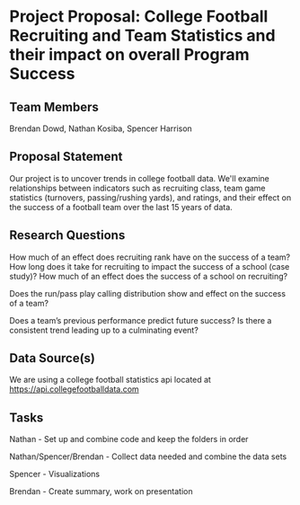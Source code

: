 # Project Proposal: College Football Recruiting and Team Statistics and their impact on overall Program Success

## Team Members

Brendan Dowd, Nathan Kosiba, Spencer Harrison

## Proposal Statement

Our project is to uncover trends in college football data.  We'll examine relationships between indicators such as recruiting class, team game statistics (turnovers, passing/rushing yards), and ratings, and their effect on the success of a football team over the last 15 years of data.

## Research Questions

How much of an effect does recruiting rank have on the success of a team?  How long does it take for recruiting to impact the success of a school (case study)?  How much of an effect does the success of a school on recruiting?

Does the run/pass play calling distribution show and effect on the success of a team?

Does a team’s previous performance predict future success?  Is there a consistent trend leading up to a culminating event?

## Data Source(s)

We are using a college football statistics api located at https://api.collegefootballdata.com 

## Tasks

Nathan - Set up and combine code and keep the folders in order

Nathan/Spencer/Brendan - Collect data needed and combine the data sets

Spencer - Visualizations

Brendan - Create summary, work on presentation

